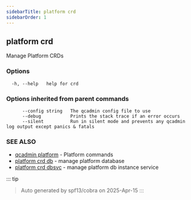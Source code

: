 ```yaml
---
sidebarTitle: platform crd
sidebarOrder: 1
---
```


## platform crd

Manage Platform CRDs

### Options

```
  -h, --help   help for crd
```

### Options inherited from parent commands

```
      --config string   The qcadmin config file to use
      --debug           Prints the stack trace if an error occurs
      --silent          Run in silent mode and prevents any qcadmin log output except panics & fatals
```

### SEE ALSO

* [qcadmin platform](platform.md)	 - Platform commands
* [platform crd db](platform_crd_db.md)	 - manage platform database
* [platform crd dbsvc](platform_crd_dbsvc.md)	 - manage platform db instance service

::: tip
>Auto generated by spf13/cobra on 2025-Apr-15
:::
